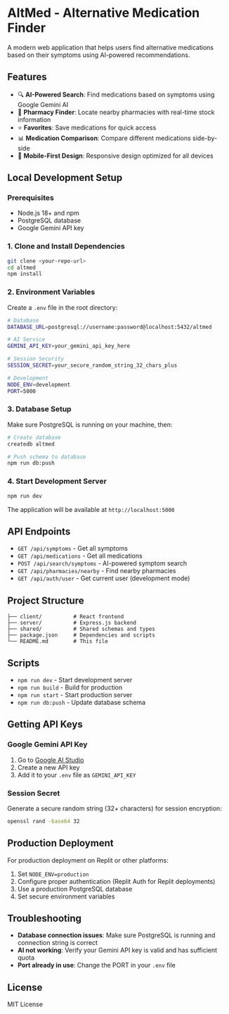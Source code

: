 # AltMed - Alternative Medication Finder

A modern web application that helps users find alternative medications based on their symptoms using AI-powered recommendations.

## Features

- 🔍 **AI-Powered Search**: Find medications based on symptoms using Google Gemini AI
- 🏥 **Pharmacy Finder**: Locate nearby pharmacies with real-time stock information
- ⭐ **Favorites**: Save medications for quick access
- 📊 **Medication Comparison**: Compare different medications side-by-side
- 📱 **Mobile-First Design**: Responsive design optimized for all devices

## Local Development Setup

### Prerequisites

- Node.js 18+ and npm
- PostgreSQL database
- Google Gemini API key

### 1. Clone and Install Dependencies

```bash
git clone <your-repo-url>
cd altmed
npm install
```

### 2. Environment Variables

Create a `.env` file in the root directory:

```bash
# Database
DATABASE_URL=postgresql://username:password@localhost:5432/altmed

# AI Service
GEMINI_API_KEY=your_gemini_api_key_here

# Session Security
SESSION_SECRET=your_secure_random_string_32_chars_plus

# Development
NODE_ENV=development
PORT=5000
```

### 3. Database Setup

Make sure PostgreSQL is running on your machine, then:

```bash
# Create database
createdb altmed

# Push schema to database
npm run db:push
```

### 4. Start Development Server

```bash
npm run dev
```

The application will be available at `http://localhost:5000`

## API Endpoints

- `GET /api/symptoms` - Get all symptoms
- `GET /api/medications` - Get all medications
- `POST /api/search/symptoms` - AI-powered symptom search
- `GET /api/pharmacies/nearby` - Find nearby pharmacies
- `GET /api/auth/user` - Get current user (development mode)

## Project Structure

```
├── client/          # React frontend
├── server/          # Express.js backend
├── shared/          # Shared schemas and types
├── package.json     # Dependencies and scripts
└── README.md        # This file
```

## Scripts

- `npm run dev` - Start development server
- `npm run build` - Build for production
- `npm run start` - Start production server
- `npm run db:push` - Update database schema

## Getting API Keys

### Google Gemini API Key
1. Go to [Google AI Studio](https://aistudio.google.com/app/apikey)
2. Create a new API key
3. Add it to your `.env` file as `GEMINI_API_KEY`

### Session Secret
Generate a secure random string (32+ characters) for session encryption:
```bash
openssl rand -base64 32
```

## Production Deployment

For production deployment on Replit or other platforms:

1. Set `NODE_ENV=production`
2. Configure proper authentication (Replit Auth for Replit deployments)
3. Use a production PostgreSQL database
4. Set secure environment variables

## Troubleshooting

- **Database connection issues**: Make sure PostgreSQL is running and connection string is correct
- **AI not working**: Verify your Gemini API key is valid and has sufficient quota
- **Port already in use**: Change the PORT in your `.env` file

## License

MIT License